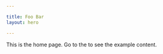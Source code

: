 ```yaml
---

title: Foo Bar
layout: hero

---
```


This is the home page. Go to the to see the example content.
